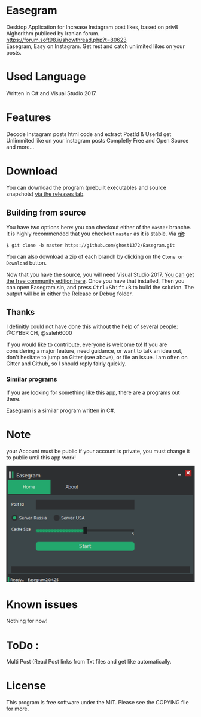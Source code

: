 # Easegram
Desktop Application for Increase Instagram post likes, based on priv8 Alghorithm publiced by Iranian forum.
https://forum.soft98.ir/showthread.php?t=80623 <br>
Easegram, Easy on Instagram. Get rest and catch unlimited likes on your posts.

# Used Language
Written in C# and Visual Studio 2017.

# Features
Decode Instagram posts html code and extract PostId & UserId
get Unlimmited like on your instagram posts
Completly Free and Open Source
and more...

# Download
You can download the program (prebuilt executables and source snapshots) [via the releases tab](https://github.com/ghost1372/Easegram/releases).

## Building from source

You have two options here: you can checkout either of the `master` branche. It is highly recommended that you checkout `master` as it is stable.
 Via [git](https://git-scm.com):
```
$ git clone -b master https://github.com/ghost1372/Easegram.git
```

You can also download a zip of each branch by clicking on the `Clone or Download` button.

Now that you have the source, you will need Visual Studio 2017. [You can get the free community edition here](https://www.visualstudio.com/vs/community/). 
Once you have that installed, Then you can open Easegram.sln, and press <kbd>Ctrl</kbd>+<kbd>Shift</kbd>+<kbd>B</kbd> to build the solution.
The output will be in either the Release or Debug folder.

## Thanks

I definitly could not have done this without the help of several people:
@CYBER CH, @saleh6000

If you would like to contribute, everyone is welcome to! If you are considering a major feature, need guidance, 
or want to talk an idea out, don't hesitate to jump on Gitter (see above), or file an issue. I am often on Gitter and Github, so I should reply fairly quickly.

### Similar programs
If you are looking for something like this app, there are a programs out there.

[Easegram](https://github.com/CYBEREH/Easegram) is a similar program written in C#.

# Note
your Account must be public if your account is private, you must change it to public until this app work!

![Screenshot](Screen.png)

# Known issues

Nothing for now!

# ToDo :<br>
Multi Post (Read Post links from Txt files and get like automatically.

# License

This program is free software under the MIT. Please see the COPYING file for more.
